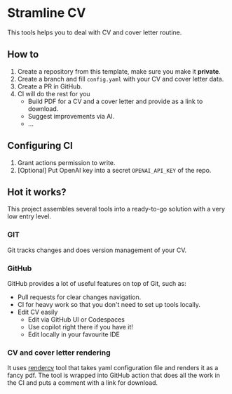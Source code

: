 # Stramline CV

This tools helps you to deal with CV and cover letter routine.

## How to

1. Create a repository from this template, make sure you make it **private**.
2. Create a branch and fill `config.yaml` with your CV and cover letter data.
3. Create a PR in GitHub.
4. CI will do the rest for you
    * Build PDF for a CV and a cover letter and provide as a link to download.
    * Suggest improvements via AI.
    * ...

## Configuring CI

1. Grant actions permission to write.
2. [Optional] Put OpenAI key into a secret `OPENAI_API_KEY` of the repo.

## Hot it works?

This project assembles several tools into a ready-to-go solution with a very low entry level.

### GIT

Git tracks changes and does version management of your CV.

### GitHub

GitHub provides a lot of useful features on top of Git, such as:

- Pull requests for clear changes navigation.
- CI for heavy work so that you don't need to set up tools locally.
- Edit CV easily
    - Edit via GitHub UI or Codespaces
    - Use copilot right there if you have it!
    - Edit locally in your favourite IDE

### CV and cover letter rendering

It uses [rendercv](https://github.com/achugr/rendercvcl) tool
that takes yaml configuration file and renders it as a fancy pdf.
The tool is wrapped into GitHub action that does all the work in the CI and puts a comment with a link for download.
